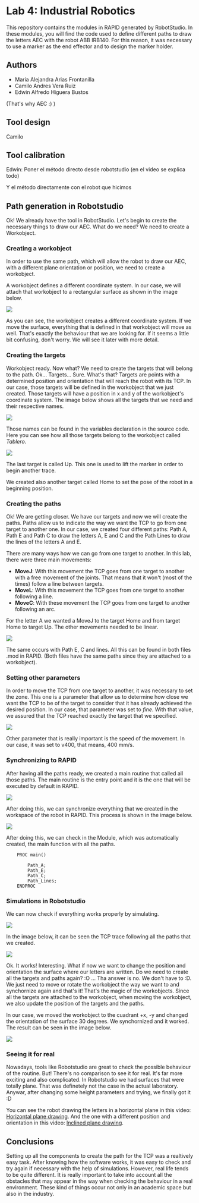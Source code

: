 # Lab 4: Industrial Robotics

This repository contains the modules in RAPID generated by RobotStudio. In these modules, you will find the code used to define different paths to draw the letters AEC with the robot ABB IRB140. For this reason, it was necessary to use a marker as the end effector and to design the marker holder.


## Authors

* Maria Alejandra Arias Frontanilla
* Camilo Andres Vera Ruiz
* Edwin Alfredo Higuera Bustos

(That's why AEC :) )
  

## Tool design
Camilo

## Tool calibration
Edwin: Poner el método directo desde robotstudio (en el video se explica todo)

Y el método directamente con el robot que hicimos 

## Path generation in Robotstudio

Ok! We already have the tool in RobotStudio. Let's begin to create the necessary things to draw our AEC. What do we need? We need to create a Workobject.

### Creating a workobject

In order to use the same path, which will allow the robot to draw our AEC, with a different plane orientation or position, we need to create a workobject. 

A workobject defines a different coordinate system. In our case, we will attach that workobject to a rectangular surface as shown in the image below.

![](images/workobject.png)  

As you can see, the workobject creates a different coordinate system. If we move the surface, everything that is defined in that workobject will move as well. That's exactly the behaviour that we are looking for. If it seems a little bit confusing, don't worry. We will see it later with more detail.

### Creating the targets

Workobject ready. Now what? We need to create the targets that will belong to the path. Ok... Targets... Sure. What's that? Targets are points with a determined position and orientation that will reach the robot with its TCP. In our case, those targets will be defined in the workobject that we just created. Those targets will have a position in x and y of the workobject's coordinate system. The image below shows all the targets that we need and their respective names. 

![](images/letters.png)  

Those names can be found in the variables declaration in the source code. Here you can see how all those targets belong to the workobject called _Tablero_.

![](images/targets.png)  

The last target is called Up. This one is used to lift the marker in order to begin another trace. 

We created also another target called Home to set the pose of the robot in a beginning position.

### Creating the paths

Ok! We are getting closer. We have our targets and now we will create the paths. Paths allow us to indicate the way we want the TCP to go from one target to another one. In our case, we created four different paths: Path A, Path E and Path C to draw the letters A, E and C and the Path Lines to draw the lines of the letters A and E.  

There are many ways how we can go from one target to another. In this lab, there were three main movements:

  * **MoveJ**: With this movement the TCP goes from one target to another with a free movement of the joints. That means that it won't (most of the times) follow a line between targets.
  * **MoveL**: With this movement the TCP goes from one target to another following a line.
  * **MoveC**: With these movement the TCP goes from one target to another following an arc.
  
For the letter A we wanted a MoveJ to the target Home and from target Home to target Up. The other movements needed to be linear. 

![](images/Path_A.png)  

The same occurs with Path E, C and lines. All this can be found in both files .mod in RAPID. (Both files have the same paths since they are attached to a workobject).

### Setting other parameters

In order to move the TCP from one target to another, it was necessary to set the zone. This one is a parameter that allow us to determine how close we want the TCP to be of the target to consider that it has already achieved the desired position. In our case, that parameter was set to _fine_. With that value, we assured that the TCP reached exactly the target that we specified.

![](images/zone.png)  

Other parameter that is really important is the speed of the movement. In our case, it was set to v400, that means, 400 mm/s.

### Synchronizing to RAPID

After having all the paths ready, we created a main routine that called all those paths. The main routine is the entry point and it is the one that will be executed by default in RAPID.

![](images/main.png)  

After doing this, we can synchronize everything that we created in the workspace of the robot in RAPID. This process is shown in the image below.

![](images/sunc_RAPID.png)  

After doing this, we can check in the Module, which was automatically created, the main function with all the paths.

```RAPID
    PROC main()
        
        Path_A;
        Path_E;
        Path_C;
        Path_Lines;
    ENDPROC

```

### Simulations in Robotstudio

We can now check if everything works properly by simulating. 

![](images/simulation.png)  

In the image below, it can be seen the TCP trace following all the paths that we created.

![](images/horizontal_plane.png)  

Ok. It works! Interesting. What if now we want to change the position and orientation the surface where our letters are written. Do we need to create all the targets and paths again? :O ... Tha answer is no. We don't have to :D. We just need to move or rotate the workobject the way we want to and synchornize again and that's it! That's the magic of the workobjects. Since all the targets are attached to the workobject, when moving the workobject, we also update the position of the targets and the paths. 

In our case, we moved the workobject to the cuadrant +x, -y and changed the orientation of the surface 30 degrees. We synchornized and it worked. The result can be seen in the image below.

![](images/inclined_plane.png)  

### Seeing it for real

Nowadays, tools like Robotstudio are great to check the possible behaviour of the routine. But! There's no comparison to see it for real. It's far more exciting and also complicated. In Robotstudio we had surfaces that were totally plane. That was definetely not the case in the actual laboratory. Anywar, after changing some height parameters and trying, we finally got it :D

You can see the robot drawing the letters in a horizontal plane in this video: [Horizontal plane drawing](https://www.youtube.com/watch?v=G0qVg6cYPoY).
And the one with a different position and orientation in this video: [Inclined plane drawing](https://www.youtube.com/watch?v=5Y6JozmU3L4).



## Conclusions

Setting up all the components to create the path for the TCP was a realtively easy task. After knowing how the software works, it was easy to check and try again if necessary with the help of simulations. However, real life tends to be quite different. It is really important to take into account all the obstacles that may appear in the way when checking the behaviour in a real environment. These kind of things occur not only in an academic space but also in the industry.




